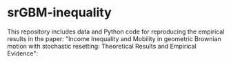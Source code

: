 # srGBM-inequality

This repository includes data and Python code for reproducing the empirical results in the paper: "Income Inequality and Mobility in geometric Brownian motion with stochastic resetting: Theoretical Results and Empirical Evidence":

